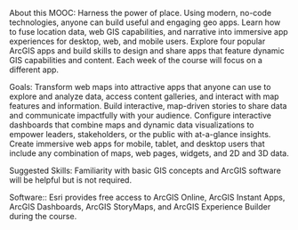 About this MOOC: 
Harness the power of place.
Using modern, no-code technologies, anyone can build useful and engaging geo apps. 
Learn how to fuse location data, web GIS capabilities, and narrative into immersive app experiences for desktop, web, and mobile users. 
Explore four popular ArcGIS apps and build skills to design and share apps that feature dynamic GIS capabilities and content. 
Each week of the course will focus on a different app.  

Goals: 
Transform web maps into attractive apps that anyone can use to explore and analyze data, access content galleries, and interact with map features and information.
Build interactive, map-driven stories to share data and communicate impactfully with your audience.
Configure interactive dashboards that combine maps and dynamic data visualizations to empower leaders, stakeholders, or the public with at-a-glance insights.
Create immersive web apps for mobile, tablet, and desktop users that include any combination of maps, web pages, widgets, and 2D and 3D data.  

Suggested Skills: 
Familiarity with basic GIS concepts and ArcGIS software will be helpful but is not required.  

Software:: 
Esri provides free access to ArcGIS Online, ArcGIS Instant Apps, ArcGIS Dashboards, ArcGIS StoryMaps, and ArcGIS Experience Builder during the course.  
